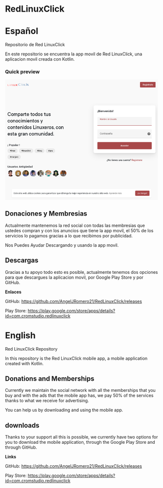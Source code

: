 # RedLinuxClick

# Español
Repositorio de Red LinuxClick

En este repositorio se encuentra la app movil de Red LinuxClick, una aplicacion movil creada con Kotlin.


### Quick preview
![Screenshot gif](https://github.com/AngelJRomero21/RedLinuxClick/blob/main/img/RedLinuxClick.png?raw=true)


## Donaciones y Membresias
Actualmente mantenemos la red social con todas las membresias que ustedes compran y con los anuncios que tiene la app movil, el 50% de los servicios lo pagamos gracias a lo que recibimos por publicidad.

Nos Puedes Ayudar Descargando y usando la app movil.

## Descargas
Gracias  a tu apoyo todo esto es posible, actualmente tenemos dos opciones para que descargues la aplicacion movil, por Google Play Store y por GitHub.

**Enlaces**

  GitHub: https://github.com/AngelJRomero21/RedLinuxClick/releases
  
  
  Play Store: https://play.google.com/store/apps/details?id=com.cromstudio.redlinuxclick
  
 
 
# English

Red LinuxClick Repository

In this repository is the Red LinuxClick mobile app, a mobile application created with Kotlin.

## Donations and Memberships
Currently we maintain the social network with all the memberships that you buy and with the ads that the mobile app has, we pay 50% of the services thanks to what we receive for advertising.

You can help us by downloading and using the mobile app.

## downloads
Thanks to your support all this is possible, we currently have two options for you to download the mobile application, through the Google Play Store and through GitHub.

**Links**

GitHub: https://github.com/AngelJRomero21/RedLinuxClick/releases

Play Store: https://play.google.com/store/apps/details?id=com.cromstudio.redlinuxclick
